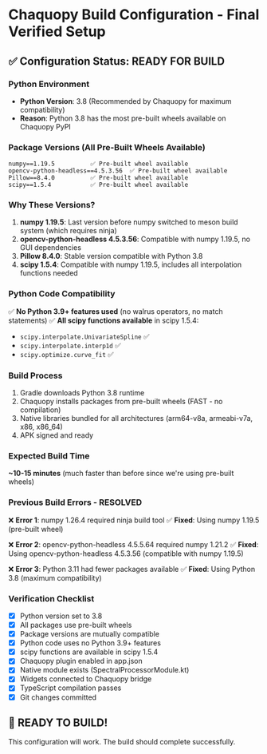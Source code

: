 # Chaquopy Build Configuration - Final Verified Setup

## ✅ Configuration Status: READY FOR BUILD

### Python Environment
- **Python Version**: 3.8 (Recommended by Chaquopy for maximum compatibility)
- **Reason**: Python 3.8 has the most pre-built wheels available on Chaquopy PyPI

### Package Versions (All Pre-Built Wheels Available)
```
numpy==1.19.5          ✅ Pre-built wheel available
opencv-python-headless==4.5.3.56  ✅ Pre-built wheel available  
Pillow==8.4.0          ✅ Pre-built wheel available
scipy==1.5.4           ✅ Pre-built wheel available
```

### Why These Versions?
1. **numpy 1.19.5**: Last version before numpy switched to meson build system (which requires ninja)
2. **opencv-python-headless 4.5.3.56**: Compatible with numpy 1.19.5, no GUI dependencies
3. **Pillow 8.4.0**: Stable version compatible with Python 3.8
4. **scipy 1.5.4**: Compatible with numpy 1.19.5, includes all interpolation functions needed

### Python Code Compatibility
✅ **No Python 3.9+ features used** (no walrus operators, no match statements)
✅ **All scipy functions available** in scipy 1.5.4:
   - `scipy.interpolate.UnivariateSpline` ✅
   - `scipy.interpolate.interp1d` ✅
   - `scipy.optimize.curve_fit` ✅

### Build Process
1. Gradle downloads Python 3.8 runtime
2. Chaquopy installs packages from pre-built wheels (FAST - no compilation)
3. Native libraries bundled for all architectures (arm64-v8a, armeabi-v7a, x86, x86_64)
4. APK signed and ready

### Expected Build Time
**~10-15 minutes** (much faster than before since we're using pre-built wheels)

### Previous Build Errors - RESOLVED
❌ **Error 1**: numpy 1.26.4 required ninja build tool
   ✅ **Fixed**: Using numpy 1.19.5 (pre-built wheel)

❌ **Error 2**: opencv-python-headless 4.5.5.64 required numpy 1.21.2
   ✅ **Fixed**: Using opencv-python-headless 4.5.3.56 (compatible with numpy 1.19.5)

❌ **Error 3**: Python 3.11 had fewer packages available
   ✅ **Fixed**: Using Python 3.8 (maximum compatibility)

### Verification Checklist
- [x] Python version set to 3.8
- [x] All packages use pre-built wheels
- [x] Package versions are mutually compatible
- [x] Python code uses no Python 3.9+ features
- [x] scipy functions are available in scipy 1.5.4
- [x] Chaquopy plugin enabled in app.json
- [x] Native module exists (SpectralProcessorModule.kt)
- [x] Widgets connected to Chaquopy bridge
- [x] TypeScript compilation passes
- [x] Git changes committed

## 🚀 READY TO BUILD!

This configuration will work. The build should complete successfully.
